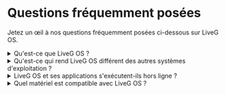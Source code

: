 # Questions fréquemment posées
Jetez un œil à nos questions fréquemment posées ci-dessous sur LiveG OS.

<details>
<summary>Qu'est-ce que LiveG OS ?</summary>

LiveG OS est un système d'exploitation (similaire à Microsoft Windows et Apple macOS) fabriqué par LiveG Technologies. LiveG OS peut fonctionner sur une gamme d'appareils, y compris les ordinateurs de bureau, les ordinateurs portables, les smartphones, les tablettes et plus encore.
</details>

<details>
<summary>Qu'est-ce qui rend LiveG OS différent des autres systèmes d'exploitation ?</summary>
<p>LiveG OS est conçu pour fonctionner sur une gamme d'appareils (tels que les ordinateurs de bureau et les smartphones) qui font de l'utilisation de vos appareils une expérience familière sans couture. Toutes les applications de LiveG OS s'exécutent sur le web, permettant la plus grande compatibilité multiplateforme possible sur tous les appareils, y compris les appareils qui peuvent même ne pas exécuter LiveG OS.</p>
</details>

<details>
<summary>LiveG OS et ses applications s'exécutent-ils hors ligne ?</summary>
<p>Ils font ! Tant que les applications que vous installez sont conçues pour fonctionner hors ligne (comme les applications réalisées par LiveG), elles peuvent être utilisées n'importe où sans connexion internet. Certaines applications peuvent même synchroniser vos données avec leurs homologues de service en ligne lorsque vous retrouvez une connexion à internet.</p>
</details>

<details>
<summary>Quel matériel est compatible avec LiveG OS ?</summary>
<p>LiveG OS est conçu pour fonctionner sur une gamme d'ordinateurs et d'autres appareils provenant de nombreux fabricants différents. Vous pouvez savoir si votre appareil est compatible avec LiveG OS en utilisant le support d'installation LiveG OS ou en consultant votre manfacturer. Tout ordinateur qui peut exécuter le système d'exploitation Microsoft Windows est susceptible de pouvoir exécuter LiveG OS.</p>
<p>LiveG OS est compatible avec presque tous les périphériques que vous avez peut-être déjà manfacturés au cours des 10 dernières années. Les périphériques et le matériel tels que les claviers informatiques, les souris, les disques de stockage de masse USB, les cartes SD et les imprimantes sont susceptibles de bien fonctionner avec LiveG OS sans même avoir à installer un programme de conducteur dédié.</p>
</details>